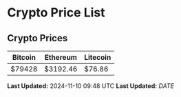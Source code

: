 # Crypto Price List

## Crypto Prices
| Bitcoin | Ethereum | Litecoin |
| ------- | -------- | -------- |
| $79428 | $3192.46 | $76.86 |
**Last Updated:** 2024-11-10 09:48 UTC
**Last Updated:** $DATE$
